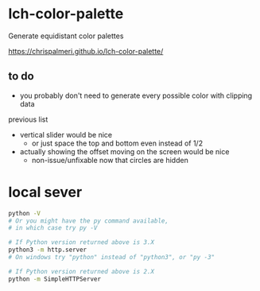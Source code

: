 # lch-color-palette

Generate equidistant color palettes

https://chrispalmeri.github.io/lch-color-palette/

## to do

  * you probably don't need to generate every possible color with clipping data

previous list

  * vertical slider would be nice
     * or just space the top and bottom even instead of 1/2
  * actually showing the offset moving on the screen would be nice
     * non-issue/unfixable now that circles are hidden

# local sever

```bash
python -V
# Or you might have the py command available,
# in which case try py -V

# If Python version returned above is 3.X
python3 -m http.server
# On windows try "python" instead of "python3", or "py -3"

# If Python version returned above is 2.X
python -m SimpleHTTPServer
```

